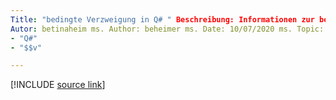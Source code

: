 ```yaml
---
Title: "bedingte Verzweigung in Q# " Beschreibung: Informationen zur bedingten Verzweigung und der if-Anweisung in der Q# Programmiersprache.
Autor: betinaheim ms. Author: beheimer ms. Date: 10/07/2020 ms. Topic: Referenz-UID: Microsoft. Quantum. qsharp. conditionalbranching NO-LOC:
- "Q#"
- "$$v"

---
```


<!---
# Conditional branching in Q#
-->

[!INCLUDE [source link](~/includes/qsharp-language/Specifications/Language/2_Statements/ConditionalBranching.md)]

